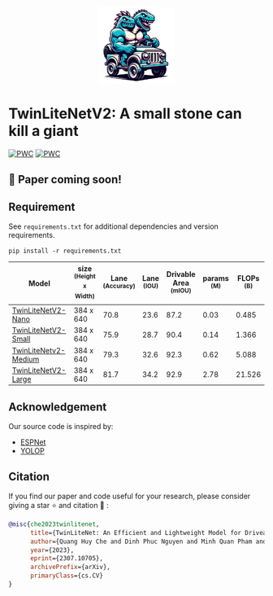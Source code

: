 <div align="center">
  <img src="twin.png" width="30%">
</div>

# TwinLiteNetV2: A small stone can kill a giant

[![PWC](https://img.shields.io/endpoint.svg?url=https://paperswithcode.com/badge/twinlitenet-an-efficient-and-lightweight/lane-detection-on-bdd100k-val)](https://paperswithcode.com/sota/lane-detection-on-bdd100k-val?p=twinlitenet-an-efficient-and-lightweight)
[![PWC](https://img.shields.io/endpoint.svg?url=https://paperswithcode.com/badge/twinlitenet-an-efficient-and-lightweight/drivable-area-detection-on-bdd100k-val)](https://paperswithcode.com/sota/drivable-area-detection-on-bdd100k-val?p=twinlitenet-an-efficient-and-lightweight)

## 🚀 Paper coming soon! 
## Requirement
See `requirements.txt` for additional dependencies and version requirements.

```setup
pip install -r requirements.txt
```

| Model | size<br><sup>(Height x Width) | Lane<br><sup>(Accuracy) | Lane<br><sup>(IOU) | Drivable Area<br><sup>(mIOU)  | params<br><sup>(M) | FLOPs<br><sup> (B) |
| ----- | ----------------------------- | ----------------------- | ------------------ | ----------------------------- | ----------------------------- | ----------------------------- |
| [TwinLiteNetV2-Nano]()| 384 x 640                   | 70.8 | 23.6              | 87.2                       | 0.03   | 0.485 |
| [TwinLiteNetV2-Small]()| 384 x 640                   | 75.9 | 28.7              | 90.4                      | 0.14   | 1.366 |
| [TwinLiteNetv2-Medium]()| 384 x 640                   | 79.3 | 32.6              | 92.3                     | 0.62   | 5.088 |
| [TwinLiteNetV2-Large]() | 384 x 640                   | 81.7 | 34.2              | 92.9                     | 2.78   | 21.526 |


## Acknowledgement
Our source code is inspired by:
- [ESPNet](https://github.com/sacmehta/ESPNet)
- [YOLOP](https://github.com/hustvl/YOLOP)



## Citation

If you find our paper and code useful for your research, please consider giving a star :star:   and citation :pencil: :

```BibTeX
@misc{che2023twinlitenet,
      title={TwinLiteNet: An Efficient and Lightweight Model for Driveable Area and Lane Segmentation in Self-Driving Cars}, 
      author={Quang Huy Che and Dinh Phuc Nguyen and Minh Quan Pham and Duc Khai Lam},
      year={2023},
      eprint={2307.10705},
      archivePrefix={arXiv},
      primaryClass={cs.CV}
}
